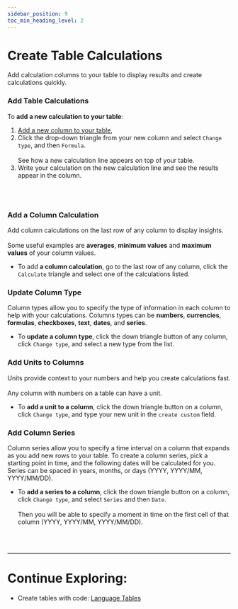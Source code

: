 ```yaml
---
sidebar_position: 9
toc_min_heading_level: 2
---
```


# Create Table Calculations

Add calculation columns to your table to display results and create calculations quickly.

### Add Table Calculations

To **add a new calculation to your table**:

1. [Add a new column to your table](/docs/quick-start/tables#add-columns-and-rows),
2. Click the drop-down triangle from your new column and select `Change type`, and then `Formula`. <br></br>
   See how a new calculation line appears on top of your table.
3. Write your calculation on the new calculation line and see the results appear in the column.

<br></br>

### Add a Column Calculation

Add column calculations on the last row of any column to display insights. <br></br>
Some useful examples are **averages**, **minimum values** and **maximum values** of your column values.

- To add **a column calculation**, go to the last row of any column, click the `Calculate` triangle and select one of the calculations listed.

### Update Column Type

Column types allow you to specify the type of information in each column to help with your calculations. Columns types can be **numbers**, **currencies**, **formulas**, **checkboxes**, **text**, **dates**, and **series**.

- To **update a column type**, click the down triangle button of any column, click `Change type`, and select a new type from the list.

### Add Units to Columns

Units provide context to your numbers and help you create calculations fast. <br></br>
Any column with numbers on a table can have a unit.

- To **add a unit to a column**, click the down triangle button on a column, click `Change type`, and type your new unit in the `create custom` field.

### Add Column Series

Column series allow you to specify a time interval on a column that expands as you add new rows to your table.
To create a column series, pick a starting point in time, and the following dates will be calculated for you.
Series can be spaced in years, months, or days (YYYY, YYYY/MM, YYYY/MM/DD).

- To **add a series to a column**, click the down triangle button on a column, click `Change type`, and select `Series` and then `Date`.<br></br>
  Then you will be able to specify a moment in time on the first cell of that column (YYYY, YYYY/MM, YYYY/MM/DD).

<br></br>

---

# Continue Exploring:

- Create tables with code: [Language Tables](/docs/advanced-concepts/language-tables)
